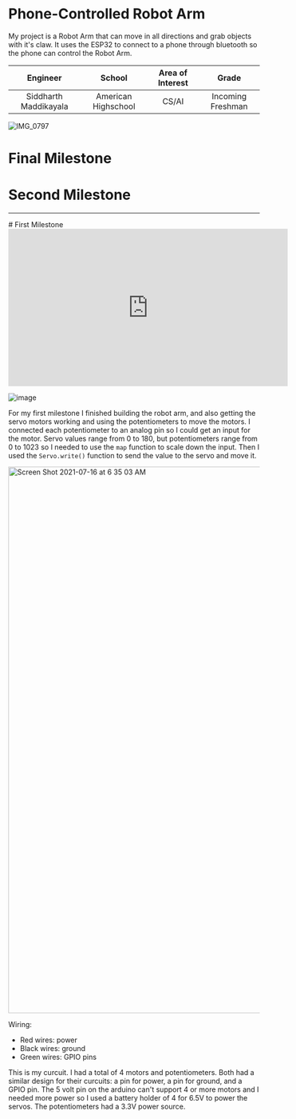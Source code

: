 ﻿# Phone-Controlled Robot Arm
My project is a Robot Arm that can move in all directions and grab objects with it's claw. It uses the ESP32 to connect to a phone through bluetooth so the phone can control the Robot Arm. 

| **Engineer** | **School** | **Area of Interest** | **Grade** |
|:--:|:--:|:--:|:--:|
| Siddharth Maddikayala | American Highschool | CS/AI | Incoming Freshman

![IMG_0797](https://user-images.githubusercontent.com/56204136/125087642-80214880-e081-11eb-8c0c-bb2541abb60f.jpg)
  
# Final Milestone


# Second Milestone


<hr>
# First Milestone

<iframe width="560" height="315" src="https://www.youtube.com/embed/l7XJVfmEx2k" title="YouTube video player" frameborder="0" allow="accelerometer; autoplay; clipboard-write; encrypted-media; gyroscope; picture-in-picture" allowfullscreen></iframe>

![image](https://user-images.githubusercontent.com/56204136/125957336-46de98be-b3d5-44ef-8c53-6709667d0dd0.png)


For my first milestone I finished building the robot arm, and also getting the servo motors working and using the potentiometers to move the motors. I connected each potentiometer to an analog pin so I could get an input for the motor. Servo values range from  0 to 180, but potentiometers range from 0 to 1023 so I needed to use the `map` function to scale down the input. Then I used the `Servo.write()` function to send the value to the servo and move it.

<img width="1093" alt="Screen Shot 2021-07-16 at 6 35 03 AM" src="https://user-images.githubusercontent.com/56204136/125956409-929ff43c-49bc-45cf-93aa-313e44062326.png">

Wiring:
 * Red wires: power
 * Black wires: ground
 * Green wires: GPIO pins

This is my curcuit. I had a total of 4 motors and potentiometers. Both had a similar design for their curcuits: a pin for power, a pin for ground, and a GPIO pin. The 5 volt pin on the arduino can't support 4 or more motors and I needed more power so I used a battery holder of 4 for 6.5V to power the servos. The potentiometers had a 3.3V power source. 



